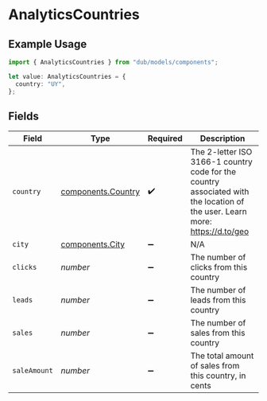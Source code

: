 # AnalyticsCountries

## Example Usage

```typescript
import { AnalyticsCountries } from "dub/models/components";

let value: AnalyticsCountries = {
  country: "UY",
};
```

## Fields

| Field                                                                                                                       | Type                                                                                                                        | Required                                                                                                                    | Description                                                                                                                 |
| --------------------------------------------------------------------------------------------------------------------------- | --------------------------------------------------------------------------------------------------------------------------- | --------------------------------------------------------------------------------------------------------------------------- | --------------------------------------------------------------------------------------------------------------------------- |
| `country`                                                                                                                   | [components.Country](../../models/components/country.md)                                                                    | :heavy_check_mark:                                                                                                          | The 2-letter ISO 3166-1 country code for the country associated with the location of the user. Learn more: https://d.to/geo |
| `city`                                                                                                                      | [components.City](../../models/components/city.md)                                                                          | :heavy_minus_sign:                                                                                                          | N/A                                                                                                                         |
| `clicks`                                                                                                                    | *number*                                                                                                                    | :heavy_minus_sign:                                                                                                          | The number of clicks from this country                                                                                      |
| `leads`                                                                                                                     | *number*                                                                                                                    | :heavy_minus_sign:                                                                                                          | The number of leads from this country                                                                                       |
| `sales`                                                                                                                     | *number*                                                                                                                    | :heavy_minus_sign:                                                                                                          | The number of sales from this country                                                                                       |
| `saleAmount`                                                                                                                | *number*                                                                                                                    | :heavy_minus_sign:                                                                                                          | The total amount of sales from this country, in cents                                                                       |